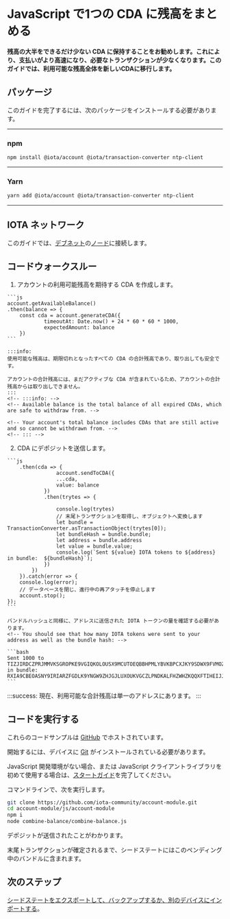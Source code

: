 # JavaScript で1つの CDA に残高をまとめる
<!-- # Combine your balance into one CDA in JavaScript -->

**残高の大半をできるだけ少ない CDA に保持することをお勧めします。これにより、支払いがより高速になり、必要なトランザクションが少なくなります。このガイドでは、利用可能な残高全体を新しいCDAに移行します。**
<!-- **You may want to keep the majority of your balance on as few CDAs as possible. This way, making payments is faster and requires fewer transactions. In this guide, you transfer your entire available balance to a new CDA.** -->

## パッケージ
<!-- ## Packages -->

このガイドを完了するには、次のパッケージをインストールする必要があります。
<!-- To complete this guide, you need to install the following packages: -->

--------------------
### npm
```bash
npm install @iota/account @iota/transaction-converter ntp-client
```
---
### Yarn
```bash
yarn add @iota/account @iota/transaction-converter ntp-client
```
--------------------

## IOTA ネットワーク
<!-- ## IOTA network -->

このガイドでは、[デブネット](root://getting-started/0.1/network/iota-networks.md#devnet)の[ノード](root://getting-started/0.1/network/nodes.md)に接続します。
<!-- In this guide, we connect to a node on the [Devnet](root://getting-started/0.1/network/iota-networks.md#devnet). -->

## コードウォークスルー
<!-- ## Code walkthrough -->

1. アカウントの利用可能残高を期待する CDA を作成します。
  <!-- 1. Create a CDA that expects your account's available balance -->

    ```js
    account.getAvailableBalance()
    .then(balance => {
        const cda = account.generateCDA({
                timeoutAt: Date.now() + 24 * 60 * 60 * 1000,
                expectedAmount: balance
        })
    ```

    :::info:
    使用可能な残高は、期限切れとなったすべての CDA の合計残高であり、取り出しても安全です。

    アカウントの合計残高には、まだアクティブな CDA が含まれているため、アカウントの合計残高からは取り出しできません。
    :::
    <!-- :::info: -->
    <!-- Available balance is the total balance of all expired CDAs, which are safe to withdraw from. -->

    <!-- Your account's total balance includes CDAs that are still active and so cannot be withdrawn from. -->
    <!-- ::: -->

2. CDA にデポジットを送信します。
  <!-- 2. Send a deposit to your CDA -->

    ```js
        .then(cda => {
                    account.sendToCDA({
                    ...cda,
                    value: balance
                })
                .then(trytes => {

                    console.log(trytes)
                    // 末尾トランザクションを取得し、オブジェクトへ変換します
                    let bundle = TransactionConverter.asTransactionObject(trytes[0]);
                    let bundleHash = bundle.bundle;
                    let address = bundle.address
                    let value = bundle.value;
                    console.log(`Sent ${value} IOTA tokens to ${address} in bundle:  ${bundleHash}`);
                })
            })
        }).catch(error => {
        console.log(error);
        // データベースを閉じ、進行中の再アタッチを停止します
        account.stop();
    });
    ```

    バンドルハッシュと同様に、アドレスに送信された IOTA トークンの量を確認する必要があります。
    <!-- You should see that how many IOTA tokens were sent to your address as well as the bundle hash: -->

    ```bash
    Sent 1000 to TIZJIRDCZPRJMMVKSGROPKE9VGIQKOLOUSX9MCUTOEQBBHPMLYBVKBPCXJKY9SDWX9FVMOZTWNMVVEYKX in bundle:  RXIA9CBEOASNY9IRIARZFGDLK9YNGW9ZHJGJLUXOUKVGCZLPNDKALFHZWHZKQQXFTIHEIJJPN9EURO9K9
    ```

:::success:
現在、利用可能な合計残高は単一のアドレスにあります。
:::
<!-- :::success: -->
<!-- Now your total available balance is in a single address. -->
<!-- ::: -->

## コードを実行する
<!-- ## Run the code -->

これらのコードサンプルは [GitHub](https://github.com/iota-community/account-module) でホストされています。
<!-- These code samples are hosted on [GitHub](https://github.com/iota-community/account-module). -->

開始するには、デバイスに [Git](https://git-scm.com/book/en/v2/Getting-Started-Installing-Git) がインストールされている必要があります。
<!-- To get started you need [Git](https://git-scm.com/book/en/v2/Getting-Started-Installing-Git) installed on your device. -->

JavaScript 開発環境がない場合、または JavaScript クライアントライブラリを初めて使用する場合は、[スタートガイド](../../getting-started/js-quickstart.md)を完了してください。
<!-- If you don't have a JavaScript development environment, or if this is your first time using the JavaScript client library, complete our [getting started guide](../../getting-started/js-quickstart.md). -->

コマンドラインで、次を実行します。
<!-- In the command-line, do the following: -->

```bash
git clone https://github.com/iota-community/account-module.git
cd account-module/js/account-module
npm i
node combine-balance/combine-balance.js
```

デポジットが送信されたことがわかります。
<!-- You should see that the deposit was sent. -->

末尾トランザクションが確定されるまで、シードステートにはこのペンディング中のバンドルに含まれます。
<!-- Your seed state will contain this pending bundle until its tail transaction is confirmed. -->

## 次のステップ
<!-- ## Next steps -->

[シードステートをエクスポートして、バックアップするか、別のデバイスにインポートする](../js/export-seed-state.md)。
<!-- [Try exporting your seed state so you back it up or import it onto another device](../js/export-seed-state.md). -->
